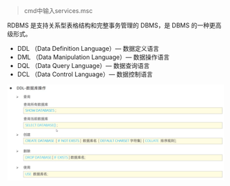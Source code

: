 > cmd中输入services.msc

RDBMS 是支持关系型表格结构和完整事务管理的 DBMS，是 DBMS 的一种更高级形式。

- DDL （Data Definition Language）— 数据定义语言
- DML （Data Manipulation Language）— 数据操作语言
- DQL （Data Query Language）— 数据查询语言
- DCL  （Data Control Language）— 数据控制语言

![image-20250604152514618](MySQL.assets/image-20250604152514618.png)
